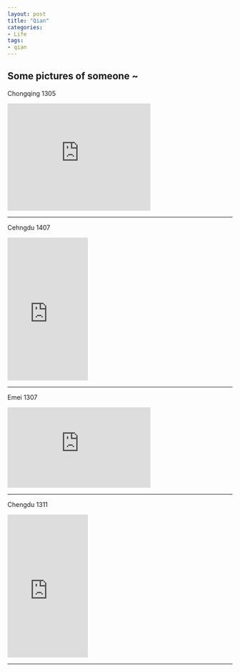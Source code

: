 ```yaml
---
layout: post
title: "Qian"
categories:
- Life
tags:
- qian
---
```


Some pictures of someone ~
-------------------------
Chongqing 1305

<iframe src="https://onedrive.live.com/embed?cid=0769DCB84E94551A&resid=769dcb84e94551a%2139358&authkey=ALfBTzjv550DjVI" width="320" height="240" frameborder="0" scrolling="no"></iframe>

---

Cehngdu 1407

<iframe src="https://onedrive.live.com/embed?cid=0769DCB84E94551A&resid=769dcb84e94551a%2139359&authkey=AJFgkL0ZHKOuB-M" width="180" height="320" frameborder="0" scrolling="no"></iframe>

---

Emei 1307

<iframe src="https://onedrive.live.com/embed?cid=0769DCB84E94551A&resid=769dcb84e94551a%2139360&authkey=AFM_rskZxD-J1ME" width="320" height="180" frameborder="0" scrolling="no"></iframe>

---

Chengdu 1311

<iframe src="https://onedrive.live.com/embed?cid=0769DCB84E94551A&resid=769dcb84e94551a%2139361&authkey=AGCvHySN5ybAbck" width="180" height="320" frameborder="0" scrolling="no"></iframe>

---

